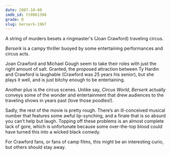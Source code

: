 ```yaml
---
date: 2007-10-08
imdb_id: tt0061398
grade: D
slug: berserk-1967
---
```


A string of murders besets a ringmaster's (Joan Crawford) traveling circus.

_Berserk_ is a campy thriller buoyed by some entertaining performances and circus acts.

Joan Crawford and Michael Gough seem to take their roles with just the right amount of salt. Granted, the proposed attraction between Ty Hardin and Crawford is laughable (Crawford was 25 years his senior), but she plays it well, and is just bitchy enough to be entertaining.

Another plus is the circus scenes. Unlike say, <span data-imdb-id="tt0057952">_Circus World_</span>, _Berserk_ actually conveys some of the wonder and entertainment that drew audiences to the traveling shows in years past (love those poodles!).

Sadly, the rest of the movie is pretty rough. There’s an ill-conceived musical number that features some awful lip-synching, and a finale that is so absurd you can’t help but laugh. Topping off these problems is an almost complete lack of gore, which is unfortunate because some over-the-top blood could have turned this into a wicked black comedy.

For Crawford fans, or fans of camp films, this might be an interesting curio, but others should stay away.
